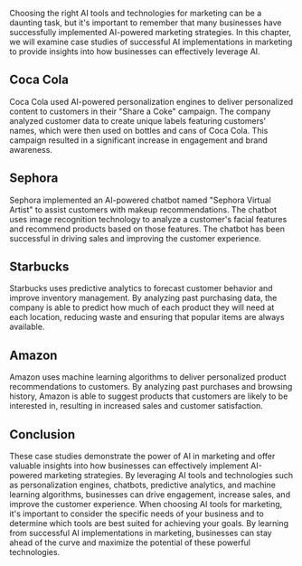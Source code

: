
Choosing the right AI tools and technologies for marketing can be a daunting task, but it's important to remember that many businesses have successfully implemented AI-powered marketing strategies. In this chapter, we will examine case studies of successful AI implementations in marketing to provide insights into how businesses can effectively leverage AI.

Coca Cola
---------

Coca Cola used AI-powered personalization engines to deliver personalized content to customers in their "Share a Coke" campaign. The company analyzed customer data to create unique labels featuring customers' names, which were then used on bottles and cans of Coca Cola. This campaign resulted in a significant increase in engagement and brand awareness.

Sephora
-------

Sephora implemented an AI-powered chatbot named "Sephora Virtual Artist" to assist customers with makeup recommendations. The chatbot uses image recognition technology to analyze a customer's facial features and recommend products based on those features. The chatbot has been successful in driving sales and improving the customer experience.

Starbucks
---------

Starbucks uses predictive analytics to forecast customer behavior and improve inventory management. By analyzing past purchasing data, the company is able to predict how much of each product they will need at each location, reducing waste and ensuring that popular items are always available.

Amazon
------

Amazon uses machine learning algorithms to deliver personalized product recommendations to customers. By analyzing past purchases and browsing history, Amazon is able to suggest products that customers are likely to be interested in, resulting in increased sales and customer satisfaction.

Conclusion
----------

These case studies demonstrate the power of AI in marketing and offer valuable insights into how businesses can effectively implement AI-powered marketing strategies. By leveraging AI tools and technologies such as personalization engines, chatbots, predictive analytics, and machine learning algorithms, businesses can drive engagement, increase sales, and improve the customer experience. When choosing AI tools for marketing, it's important to consider the specific needs of your business and to determine which tools are best suited for achieving your goals. By learning from successful AI implementations in marketing, businesses can stay ahead of the curve and maximize the potential of these powerful technologies.

